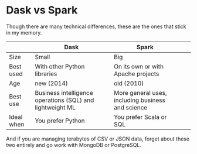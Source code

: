 # Dask vs Spark
Though there are many technical differences, these are the ones that stick in my memory.

|            | Dask                                                      | Spark                                             |   |   |
|------------|-----------------------------------------------------------|---------------------------------------------------|---|---|
| Size       | Small                                                     | Big                                               |   |   |
| Best used  | With other Python libraries                               | On its own or with Apache projects                |   |   |
| Age        | new (2014)                                                | old (2010)                                        |   |   |
| Best use   | Business intelligence operations (SQL) and lightweight ML | More general uses, including business and science |   |   |
| Ideal when | You prefer Python                                         | You prefer Scala or SQL                           |   |   |

And if you are managing terabytes of CSV or JSON data, forget about these two entirely and go work with MongoDB or PostgreSQL.